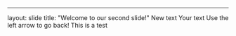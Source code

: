 
---
layout: slide
title: "Welcome to our second slide!"
New text
Your text
Use the left arrow to go back!
This is a test
